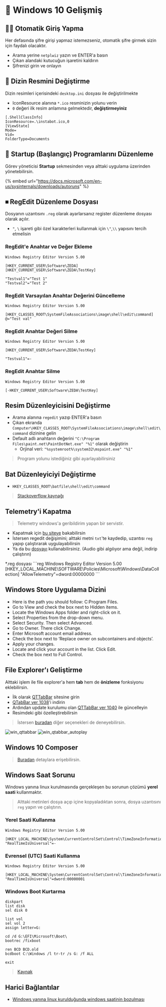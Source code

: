 # 🤔 Windows 10 Gelişmiş

## 🚶‍♂️ Otomatik Giriş Yapma

Her defasında şifre girişi yapmaz istemezseniz, otomatik şifre girmek sizin için faydalı olacaktır.

* Arama yerine `netplwiz` yazın ve ENTER'a basın
* Çıkan alandaki kutucuğun işaretini kaldırın
* Şifrenizi girin ve onlayın

## 📂 Dizin Resmini Değiştirme

Dizin resimleri içerisindeki `desktop.ini` dosyası ile değiştirilmekte

* IconResource alanına `*.ico` resminizin yolunu verin
* `0` değeri ilk resim anlamına gelmektedir, **değiştirmeyiniz**

```text
[.ShellClassInfo]
IconResource=.\instabot.ico,0
[ViewState]
Mode=
Vid=
FolderType=Documents
```

## 🎌 Startup \(Başlangıç\) Programlarını Düzenleme

Görev yöneticisi **Startup** sekmesinden veya alttaki uygulama üzerinden yönetebilirsin.

{% embed url="https://docs.microsoft.com/en-us/sysinternals/downloads/autoruns" %}

## ⏹ RegEdit Düzenleme Dosyası

Dosyanın uzantısını `.reg` olarak ayarlarsanız register düzenleme dosyası olarak açılır.

* `"`, `\` işareti gibi özel karakterleri kullanmak için `\"`,`\\` yapısını tercih etmelisin

### RegEdit'e Anahtar ve Değer Ekleme

```text
Windows Registry Editor Version 5.00

[HKEY_CURRENT_USER\Software\ZEDA]
[HKEY_CURRENT_USER\Software\ZEDA\TestKey]

"Testval1"="Test 1"
"Testval2"="Test 2"
```

### RegEdit Varsayılan Anahtar Değerini Güncelleme

```text
Windows Registry Editor Version 5.00

[HKEY_CLASSES_ROOT\SystemFileAssociations\image\shell\edit\command]
@="Test val"
```

### RegEdit Anahtar Değeri Silme

```text
Windows Registry Editor Version 5.00

[HKEY_CURRENT_USER\Software\ZEDA\TestKey]

"Testval1"=-
```

### RegEdit Anahtar Silme

```text
Windows Registry Editor Version 5.00

[-HKEY_CURRENT_USER\Software\ZEDA\TestKey]
```

## Resim Düzenleyicisini Değiştirme

* Arama alanına `regedit` yazıp ENTER'a basın
* Çıkan ekranda `Computer\HKEY_CLASSES_ROOT\SystemFileAssociations\image\shell\edit\command` dizinine gelin
* Default adlı anahtarın değerini `"C:\Program Files\paint.net\PaintDotNet.exe" "%1"` olarak değiştirin
  * Orjinal veri: `"%systemroot%\system32\mspaint.exe" "%1"`

> Program yolunu istediğiniz gibi ayarlayabilirsiniz

## Bat Düzenleyiciyi Değiştirme

* `HKEY_CLASSES_ROOT\batfile\shell\edit\command`

> [Stackoverflow kaynağı](https://superuser.com/a/728159/1046035)

## Telemetry'i Kapatma

> Telemetry windows'a geribildirim yapan bir servistir.

* Kapatmak için [bu siteye](https://blogs.systweak.com/how-to-disable-telemetry-and-data-collection-in-windows-10/) bakabilirsin
* İstersen regedit değişimini; alttaki metni `txt`'te kaydedip, uzantısı `reg` yapıp çalıştırarak uygulayabilirsin
* Ya da bu [dosyayı](https://drive.google.com/open?id=1L0-VaRT7FrXauzV49DcQb5jywErS6D36) kullanabilirsiniz. \(Audio gibi algılıyor ama değil, indirip çalıştırın\)

\*.reg dosyası \`\`\`reg Windows Registry Editor Version 5.00 \[HKEY\_LOCAL\_MACHINE\SOFTWARE\Policies\Microsoft\Windows\DataCollection\] "AllowTelemetry"=dword:00000000 \`\`\`

## Windows Store Uygulama Dizini

* Here is the path you should follow: C:Program Files.
* Go to View and check the box next to Hidden items.
* Locate the Windows Apps folder and right-click on it.
* Select Properties from the drop-down menu.
* Select Security. Then select Advanced.
* Go to Owner. There click Change.
* Enter Microsoft account email address.
* Check the box next to ‘Replace owner on subcontainers and objects’.
* Apply your changes.
* Locate and click your account in the list. Click Edit.
* Check the box next to Full Control.

## File Explorer'ı Geliştirme

Alttaki işlem ile file explorer'a hem **tab** hem de **önizleme** fonksiyonu eklebilirsin.

* İlk olarak [QTTabBar](http://qttabbar.wikidot.com/) sitesine girin
* [QTabBar ver 1038](http://qttabbar.wdfiles.com/local--files/qttabbar/QTTabBar_1038.zip)'i indirin
* Ardından update kurulumu olan [QTTabBar ver 1040](http://qttabbar.wdfiles.com/local--files/qttabbar/UpdateQTTabBar1040.zip) ile güncelleyin
* Resimdeki gibi özelleştirebilirsin

> İstersen [buradan](https://www.raymond.cc/blog/how-to-have-tabs-in-your-windows-explorer/) diğer seçenekleri de deneyebilirsin.

![win\_qttabbar](../.gitbook/assets/win_qttabbar.png) ![win\_qtabbar\_autoplay](../.gitbook/assets/win_qtabbar_autoplay.png)

## Windows 10 Composer

> [Buradan](https://github.com/samhocevar/wincompose) detaylara erişebilirsin.

## Windows Saat Sorunu

Windows yanına linux kurulmasında gerçekleşen bu sorunun çözümü **yerel saati** kullanmaktır.

> Alttaki metinleri dosya açıp içine kopyaladıktan sonra, dosya uzantısını `reg` yapın ve çalıştırın.

### Yerel Saati Kullanma

```text
Windows Registry Editor Version 5.00

[HKEY_LOCAL_MACHINE\System\CurrentControlSet\Control\TimeZoneInformation]
"RealTimeIsUniversal"=-
```

### Evrensel \(UTC\) Saati Kullanma

```text
Windows Registry Editor Version 5.00

[HKEY_LOCAL_MACHINE\System\CurrentControlSet\Control\TimeZoneInformation]
"RealTimeIsUniversal"=dword:00000001
```

### Windows Boot Kurtarma

```text
diskpart
list disk
sel disk 0

list vol
sel vol 2
assign letter=G:

cd /d G:\EFI\Microsoft\Boot\
bootrec /fixboot

ren BCD BCD.old
bcdboot C:\Windows /l tr-tr /s G: /f ALL

exit
```

> [Kaynak](https://www.easeus.com/partition-manager-software/fix-uefi-boot-in-windows-10-8-7.html)

## Harici Bağlantılar

* [Windows yanına linux kurulduğunda windows saatinin bozulması](https://www.howtogeek.com/323390/how-to-fix-windows-and-linux-showing-different-times-when-dual-booting/)

